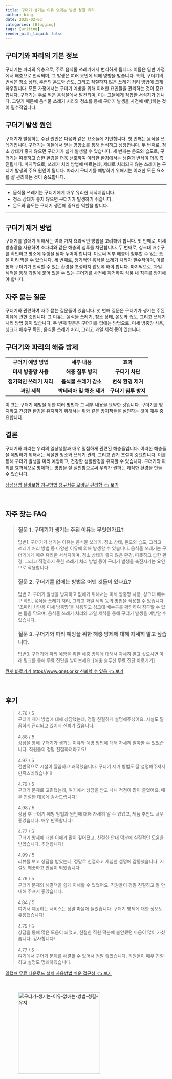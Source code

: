 ```yaml
---
title: 구더기 생기는 이유 없애는 방법 청결 유지
author: bing
date: 2025-02-03
categories: [Blogging]
tags: [writing]
render_with_liquid: false
---
```



<h2 id='구더기와_파리의_기본_정보'>구더기와 파리의 기본 정보</h2>

<p>구더기는 파리의 유충으로, 주로 음식물 쓰레기에서 번식하게 됩니다. 이들은 일반 가정에서 해충으로 인식되며, 그 발생은 여러 요인에 의해 영향을 받습니다. 특히, 구더기의 번식은 청소 상태, 주변의 온도와 습도, 그리고 적절하지 않은 쓰레기 처리 방법에 크게 좌우됩니다. 모든 가정에서는 구더기 예방을 위해 이러한 요인들을 관리하는 것이 중요합니다. 구더기는 주로 썩은 음식물에서 발견되며, 이는 그들에게 적합한 서식지가 됩니다. 그렇기 때문에 음식물 쓰레기 처리와 청소를 통해 구더기 발생을 사전에 예방하는 것이 필수적입니다.</p>

<h2 id='구더기_발생원인'>구더기 발생 원인</h2>

<p>구더기가 발생하는 주된 원인은 다음과 같은 요소들에 기인합니다. 첫 번째는 음식물 쓰레기입니다. 구더기는 이들에서 얻는 영양소를 통해 번식하고 성장합니다. 두 번째로, 청소 상태가 좋지 않으면 구더기가 쉽게 발생할 수 있습니다. 세 번째는 온도와 습도로, 구더기는 따뜻하고 습한 환경을 더욱 선호하여 이러한 환경에서는 생존과 번식이 더욱 촉진됩니다. 마지막으로, 쓰레기 처리 방법에 따르는데, 제대로 처리되지 않는 쓰레기는 구더기 발생의 주요 원인이 됩니다. 따라서 구더기를 예방하기 위해서는 이러한 모든 요소를 잘 관리하는 것이 중요합니다.</p>

<hr />

<ul>
    <li>음식물 쓰레기는 구더기에게 매우 유리한 서식지입니다.</li>
    <li>청소 상태가 좋지 않으면 구더기가 발생하기 쉬습니다.</li>
    <li>온도와 습도는 구더기 생존에 중요한 역할을 합니다.</li>
</ul>

<hr />

<h2 id='구더기_제거_방법'>구더기 제거 방법</h2>

<p>구더기를 없애기 위해서는 여러 가지 효과적인 방법을 고려해야 합니다. 첫 번째로, 미세 방충망을 사용하여 초파리와 같은 해충의 침투를 차단합니다. 두 번째로, 싱크대 배수구를 확인하고 평소에 뚜껑을 닫아 두어야 합니다. 이로써 외부 해충이 침투할 수 있는 틈을 미리 막을 수 있습니다. 세 번째로, 정기적인 음식물 쓰레기 처리가 필수적이며, 이를 통해 구더기가 번식할 수 있는 환경을 조성하지 않도록 해야 합니다. 마지막으로, 과일 세척을 통해 과일에 붙어 있을 수 있는 구더기를 사전에 제거하여 식품 내 침투를 방지해야 합니다.</p>

<h2 id='자주_묻는_질문'>자주 묻는 질문</h2>

<p>구더기와 관련하여 자주 묻는 질문들이 있습니다. 첫 번째 질문은 구더기가 생기는 주된 이유에 관한 것입니다. 그 이유는 음식물 쓰레기, 청소 상태, 온도와 습도, 그리고 쓰레기 처리 방법 등이 있습니다. 두 번째 질문은 구더기를 없애는 방법으로, 미세 방충망 사용, 싱크대 배수구 확인, 음식물 쓰레기 처리, 그리고 과일 세척 등이 있습니다.</p>

<h2 id='구더기와_파리의_해충_방제'>구더기와 파리의 해충 방제</h2>

<table>
    <tr>
        <td style="text-align: center; height: 17px;"><b>구더기 예방 방법</b></td>
        <td style="text-align: center; height: 17px;"><b>세부 내용</b></td>
        <td style="text-align: center; height: 17px;"><b>효과</b></td>
    </tr>
    <tr>
        <td style="text-align: center; height: 17px;"><b>미세 방충망 사용</b></td>
        <td style="text-align: center; height: 17px;"><b>해충 침투 방지</b></td>
        <td style="text-align: center; height: 17px;"><b>구더기 차단</b></td>
    </tr>
    <tr>
        <td style="text-align: center; height: 17px;"><b>정기적인 쓰레기 처리</b></td>
        <td style="text-align: center; height: 17px;"><b>음식물 쓰레기 감소</b></td>
        <td style="text-align: center; height: 17px;"><b>번식 환경 제거</b></td>
    </tr>
    <tr>
        <td style="text-align: center; height: 17px;"><b>과일 세척</b></td>
        <td style="text-align: center; height: 17px;"><b>박테리아 및 해충 제거</b></td>
        <td style="text-align: center; height: 17px;"><b>구더기 침투 방지</b></td>
    </tr>
</table>

<p>이 표는 구더기 예방을 위한 여러 방법과 그 세부 내용을 요약한 것입니다. 구더기를 방지하고 건강한 환경을 유지하기 위해서는 위와 같은 방지책들을 실천하는 것이 매우 중요합니다.</p>

<h2 id='결론'>결론</h2>

<p>구더기와 파리는 우리의 일상생활과 매우 밀접하게 관련된 해충들입니다. 이러한 해충들을 예방하기 위해서는 적절한 청소와 쓰레기 관리, 그리고 습기 조절이 중요합니다. 이를 통해 구더기 발생을 미리 예방하고, 건강한 생활환경을 유지할 수 있습니다. 구더기와 파리를 효과적으로 방제하는 방법을 잘 실천함으로써 우리가 원하는 쾌적한 환경을 만들 수 있습니다.</p>


<p><a class="click-button" title="삼성생명 실비보험 청구방법 청구서류 모바일 편리함" href="https://aptwhite.github.io/posts/%EC%82%BC%EC%84%B1%EC%83%9D%EB%AA%85-%EC%8B%A4%EB%B9%84%EB%B3%B4%ED%97%98-%EC%B2%AD%EA%B5%AC%EB%B0%A9%EB%B2%95-%EC%B2%AD%EA%B5%AC%EC%84%9C%EB%A5%98-%EB%AA%A8%EB%B0%94%EC%9D%BC-%ED%8E%B8%EB%A6%AC%ED%95%A8/" rel="dofollow">삼성생명 실비보험 청구방법 청구서류 모바일 편리함 👈 보기</a></p><br>
<h2 id='자주_찾는_FAQ'>자주 찾는 FAQ</h2>
<div itemscope="" itemtype="https://schema.org/FAQPage"> 
<blockquote> 
<div itemscope="" itemprop="mainEntity" itemtype="https://schema.org/Question"> 
<h3 itemprop="name">질문 1. 구더기가 생기는 주된 이유는 무엇인가요?</h3> 
<div itemscope="" itemprop="acceptedAnswer" itemtype="https://schema.org/Answer"> 
<span itemprop="text"> 
<p>답변1. 구더기가 생기는 이유는 음식물 쓰레기, 청소 상태, 온도와 습도, 그리고 쓰레기 처리 방법 등 다양한 이유에 의해 발생할 수 있습니다. 음식물 쓰레기는 구더기에게 매우 유리한 서식지이며, 청소 상태가 좋지 않은 환경, 따뜻하고 습한 환경, 그리고 적절하지 못한 쓰레기 처리 방법 등이 구더기 발생을 촉진시키는 요인으로 작용합니다.</p> 
</span> 
</div> 
</div> 

<div itemscope="" itemprop="mainEntity" itemtype="https://schema.org/Question"> 
<h3 itemprop="name">질문 2. 구더기를 없애는 방법은 어떤 것들이 있나요?</h3> 
<div itemscope="" itemprop="acceptedAnswer" itemtype="https://schema.org/Answer"> 
<span itemprop="text"> 
<p>답변 2. 구더기 발생을 방지하고 없애기 위해서는 미세 방충망 사용, 싱크대 배수구 확인, 음식물 쓰레기 처리, 그리고 과일 세척 등의 방법을 적용할 수 있습니다. '초파리 차단용 미세 방충망'을 사용하고 싱크대 배수구를 확인하여 침투할 수 있는 틈을 막으며, 음식물 쓰레기 처리와 과일 세척을 통해 구더기 발생을 예방할 수 있습니다.</p> 
</span> 
</div> 
</div> 

<div itemscope="" itemprop="mainEntity" itemtype="https://schema.org/Question"> 
<h3 itemprop="name">질문 3. 구더기와 파리 예방을 위한 해충 방제에 대해 자세히 알고 싶습니다.</h3> 
<div itemscope="" itemprop="acceptedAnswer" itemtype="https://schema.org/Answer"> 
<span itemprop="text"> 
<p>답변3. 구더기와 파리 예방을 위한 해충 방제에 대해서 자세히 알고 싶으시면 아래 링크를 통해 무료 진단을 받아보세요: [해충 솔루션 무료 진단 바로가기]</p> 
</span> 
</div> 
</div> 
</blockquote> 
</div>
<p><a class="click-button" title="큐넷 바로가기 https//www.qnet.or.kr 신뢰할 수 있음" href="https://aptwhite.github.io/posts/%ED%81%90%EB%84%B7-%EB%B0%94%EB%A1%9C%EA%B0%80%EA%B8%B0-httpswww.qnet.or.kr-%EC%8B%A0%EB%A2%B0%ED%95%A0-%EC%88%98-%EC%9E%88%EC%9D%8C/" rel="dofollow">큐넷 바로가기 https//www.qnet.or.kr 신뢰할 수 있음 👈 보기</a></p><br>
<h2 id='후기'>후기</h2>
<div itemscope itemtype="https://schema.org/Product">
  <blockquote>
  <div itemprop="review" itemscope itemtype="https://schema.org/Review">
      <div itemprop="reviewRating" itemscope itemtype="https://schema.org/Rating"> <span itemprop="ratingValue">4.76</span> / <span itemprop="bestRating">5</span> </div>
      <span itemprop="reviewBody">구더기 제거 방법에 대해 상담했는데, 정말 친절하게 설명해주셨어요. 시설도 깔끔하게 관리되고 있어서 신뢰가 갔습니다.</span>
  </div>
  <br>
  <div itemprop="review" itemscope itemtype="https://schema.org/Review">
      <div itemprop="reviewRating" itemscope itemtype="https://schema.org/Rating"> <span itemprop="ratingValue">4.88</span> / <span itemprop="bestRating">5</span> </div>
      <span itemprop="reviewBody">상담을 통해 구더기가 생기는 이유와 예방 방법에 대해 자세히 알아볼 수 있었습니다. 직원들이 정말 친절하더라고요!</span>
  </div>
  <br>
  <div itemprop="review" itemscope itemtype="https://schema.org/Review">
      <div itemprop="reviewRating" itemscope itemtype="https://schema.org/Rating"> <span itemprop="ratingValue">4.97</span> / <span itemprop="bestRating">5</span> </div>
      <span itemprop="reviewBody">전반적으로 시설이 깔끔하고 쾌적했습니다. 구더기 제거 방법도 잘 설명해주셔서 만족스러웠습니다!</span>
  </div>
  <br>
  <div itemprop="review" itemscope itemtype="https://schema.org/Review">
      <div itemprop="reviewRating" itemscope itemtype="https://schema.org/Rating"> <span itemprop="ratingValue">4.79</span> / <span itemprop="bestRating">5</span> </div>
      <span itemprop="reviewBody">구더기 문제로 고민했는데, 여기에서 상담을 받고 나니 걱정이 많이 줄었어요. 매우 친절한 대응에 감사드립니다!</span>
  </div>
  <br>
  <div itemprop="review" itemscope itemtype="https://schema.org/Review">
      <div itemprop="reviewRating" itemscope itemtype="https://schema.org/Rating"> <span itemprop="ratingValue">4.98</span> / <span itemprop="bestRating">5</span> </div>
      <span itemprop="reviewBody">상담 후 구더기 예방 방법과 원인에 대해 자세히 알 수 있었고, 제품 추천도 너무 좋았습니다. 매우 만족합니다!</span>
  </div>
  <br>
  <div itemprop="review" itemscope itemtype="https://schema.org/Review">
      <div itemprop="reviewRating" itemscope itemtype="https://schema.org/Rating"> <span itemprop="ratingValue">4.77</span> / <span itemprop="bestRating">5</span> </div>
      <span itemprop="reviewBody">구더기 방제에 대한 이해가 많이 깊어졌고, 친절한 안내 덕분에 실질적인 도움을 받았습니다. 추천합니다!</span>
  </div>
  <br>
  <div itemprop="review" itemscope itemtype="https://schema.org/Review">
      <div itemprop="reviewRating" itemscope itemtype="https://schema.org/Rating"> <span itemprop="ratingValue">4.99</span> / <span itemprop="bestRating">5</span> </div>
      <span itemprop="reviewBody">리뷰를 보고 상담을 받았는데, 정말로 친절하고 세심한 설명에 감동했습니다. 시설도 깨끗하고 안심이 되었습니다.</span>
  </div>
  <br>
  <div itemprop="review" itemscope itemtype="https://schema.org/Review">
      <div itemprop="reviewRating" itemscope itemtype="https://schema.org/Rating"> <span itemprop="ratingValue">4.76</span> / <span itemprop="bestRating">5</span> </div>
      <span itemprop="reviewBody">구더기 문제의 해결책을 쉽게 이해할 수 있었어요. 직원들이 정말 친절하고 잘 안내해 주셔서 좋았습니다.</span>
  </div>
  <br>
  <div itemprop="review" itemscope itemtype="https://schema.org/Review">
      <div itemprop="reviewRating" itemscope itemtype="https://schema.org/Rating"> <span itemprop="ratingValue">4.84</span> / <span itemprop="bestRating">5</span> </div>
      <span itemprop="reviewBody">여기서 제공하는 서비스는 정말 마음에 들었습니다. 구더기 방제에 대한 정보도 유용했습니다!</span>
  </div>
  <br>
  <div itemprop="review" itemscope itemtype="https://schema.org/Review">
      <div itemprop="reviewRating" itemscope itemtype="https://schema.org/Rating"> <span itemprop="ratingValue">4.75</span> / <span itemprop="bestRating">5</span> </div>
      <span itemprop="reviewBody">상담을 통해 많은 도움이 되었고, 친절한 직원 덕분에 불안했던 마음이 많이 가셨습니다. 감사합니다!</span>
  </div>
  <br>
  <div itemprop="review" itemscope itemtype="https://schema.org/Review">
      <div itemprop="reviewRating" itemscope itemtype="https://schema.org/Rating"> <span itemprop="ratingValue">4.77</span> / <span itemprop="bestRating">5</span> </div>
      <span itemprop="reviewBody">여기에서 구더기 문제를 해결할 수 있어서 정말 좋았습니다. 직원들이 매우 친절하고 설명도 명쾌하였습니다.</span>
  </div>
  </blockquote>
</div>
<p><a class="click-button" title="알캡쳐 무료 다운로드 설치 사용방법 쉬운 접근성" href="https://aptwhite.github.io/posts/%EC%95%8C%EC%BA%A1%EC%B3%90-%EB%AC%B4%EB%A3%8C-%EB%8B%A4%EC%9A%B4%EB%A1%9C%EB%93%9C-%EC%84%A4%EC%B9%98-%EC%82%AC%EC%9A%A9%EB%B0%A9%EB%B2%95-%EC%89%AC%EC%9A%B4-%EC%A0%91%EA%B7%BC%EC%84%B1/" rel="dofollow">알캡쳐 무료 다운로드 설치 사용방법 쉬운 접근성 👈 보기</a></p><br>
<figure class="image"><img src="https://aptwhite.github.io/assets/img/thumbnail/구더기-생기는-이유-없애는-방법-청결-유지.webp" alt="구더기-생기는-이유-없애는-방법-청결-유지" width="256" height="256"></figure>